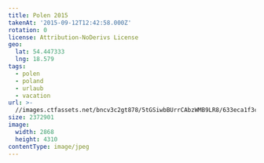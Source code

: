```yaml
---
title: Polen 2015
takenAt: '2015-09-12T12:42:58.000Z'
rotation: 0
license: Attribution-NoDerivs License
geo:
  lat: 54.447333
  lng: 18.579
tags:
  - polen
  - poland
  - urlaub
  - vacation
url: >-
  //images.ctfassets.net/bncv3c2gt878/5tGSiwbBUrrCAbzWMB9LR8/633eca1f3cbadd0bc6d499232e121b53/polen-2015_25328951313_o
size: 2372901
image:
  width: 2868
  height: 4310
contentType: image/jpeg
---
```


